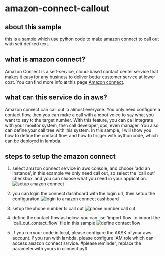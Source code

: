 # amazon-connect-callout
## about this sample
this is a sample which use python code to make amazon connect to call out with self defined text. 

## what is amazon connect?
Amazon Connect is a self-service, cloud-based contact center service that makes it easy for any business to deliver better customer service at lower cost. You can find more info at this page [Amazon connect](https://aws.amazon.com/connect/).

## what can this service do in aws?
Amazon connect can call out to almost everyone. You only need configure a contact flow, then you can make a call with a robot voice to say what you want to say to the target number. With this feature, you can call integrate with your monitor system, then call developer, ops, even manager. You also can define your call tree with this system. In this sample, I will show you how to define the contact flow, and how to trigger with python code, which can be deployed in lambda.

## steps to setup the amazon connect
1. select amazon connect service in aws console, and choose 'add an instance', in this example we only need call out, so select the 'call out' checkbox, and you can choose what you need in your application.
![setup amazon connect](https://github.com/forhead/amazon-connect-callout/blob/master/images/connect-sample-1.png "setup amazon connect")

2. you can login the connect dashboard with the login url, then setup the configuration
![login to amazon connect dashboard](https://github.com/forhead/amazon-connect-callout/blob/master/images/connect-sample-2.png "login to amazon connect dashboard")

3. setup the phone number to call out 
![phone number call out](https://github.com/forhead/amazon-connect-callout/blob/master/images/connect-sample-3.png "phone number call out")

4. define the contact flow as below. you can use 'import flow' to import the 'call_out_contact_flow' file in this sample
![define contact flow](https://github.com/forhead/amazon-connect-callout/blob/master/images/connect-sample-4.png "define contact flow")

5. If you run your code in local, please configure the AKSK of your aws account. If you run with lambda, please configure IAM role which can access amazon connect service. 
#please reminder, replace the parameter with yours in connect.py#
